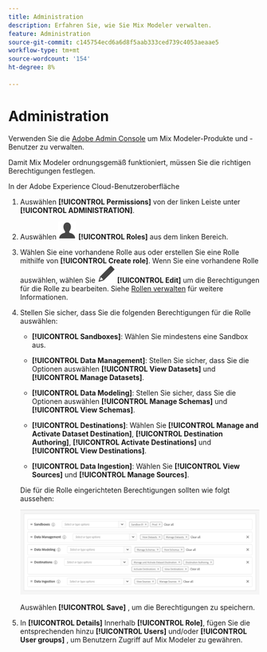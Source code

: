 ```yaml
---
title: Administration
description: Erfahren Sie, wie Sie Mix Modeler verwalten.
feature: Administration
source-git-commit: c145754ecd6a6d8f5aab333ced739c4053aeaae5
workflow-type: tm+mt
source-wordcount: '154'
ht-degree: 8%

---
```



# Administration

Verwenden Sie die [Adobe Admin Console](https://helpx.adobe.com/de/enterprise/using/admin-console.html) um Mix Modeler-Produkte und -Benutzer zu verwalten.

Damit Mix Modeler ordnungsgemäß funktioniert, müssen Sie die richtigen Berechtigungen festlegen.

In der Adobe Experience Cloud-Benutzeroberfläche

1. Auswählen **[!UICONTROL Permissions]** von der linken Leiste unter **[!UICONTROL ADMINISTRATION]**.

1. Auswählen ![Person](assets/icons/User.svg) **[!UICONTROL Roles]** aus dem linken Bereich.

1. Wählen Sie eine vorhandene Rolle aus oder erstellen Sie eine Rolle mithilfe von **[!UICONTROL Create role]**. Wenn Sie eine vorhandene Rolle auswählen, wählen Sie ![Bearbeiten](assets/icons/Edit.svg) **[!UICONTROL Edit]** um die Berechtigungen für die Rolle zu bearbeiten. Siehe [Rollen verwalten](https://helpx.adobe.com/de/enterprise/using/admin-console.html) für weitere Informationen.

1. Stellen Sie sicher, dass Sie die folgenden Berechtigungen für die Rolle auswählen:

   * **[!UICONTROL Sandboxes]**: Wählen Sie mindestens eine Sandbox aus.

   * **[!UICONTROL Data Management]**: Stellen Sie sicher, dass Sie die Optionen auswählen **[!UICONTROL View Datasets]** und **[!UICONTROL Manage Datasets]**.

   * **[!UICONTROL Data Modeling]**: Stellen Sie sicher, dass Sie die Optionen auswählen **[!UICONTROL Manage Schemas]** und **[!UICONTROL View Schemas]**.

   * **[!UICONTROL Destinations]**: Wählen Sie **[!UICONTROL Manage and Activate Dataset Destination]**, **[!UICONTROL Destination Authoring]**, **[!UICONTROL Activate Destinations]** und **[!UICONTROL View Destinations]**.

   * **[!UICONTROL Data Ingestion]**: Wählen Sie **[!UICONTROL View Sources]** und **[!UICONTROL Manage Sources]**.

   <!--
    * **[!UICONTROL Data Governance]**: ensure you select **[!UICONTROL View User Activity Log]** and **[!UICONTROL View Data Usage Policies]**.
    -->

   Die für die Rolle eingerichteten Berechtigungen sollten wie folgt aussehen:

   ![Berechtigungen](assets/permissions.png)

   <!--![Permissions](assets/permissions-including-privacy.png)-->

   Auswählen **[!UICONTROL Save]** , um die Berechtigungen zu speichern.

1. In **[!UICONTROL Details]** Innerhalb **[!UICONTROL Role]**, fügen Sie die entsprechenden hinzu **[!UICONTROL Users]** und/oder **[!UICONTROL User groups]** , um Benutzern Zugriff auf Mix Modeler zu gewähren.
